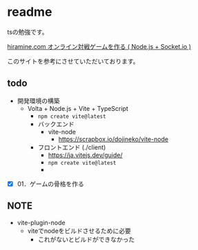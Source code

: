 # readme

tsの勉強です。

[hiramine.com オンライン対戦ゲームを作る ( Node.js + Socket.io )](https://www.hiramine.com/programming/onlinebattletanks_nodejs_socketio/index.html)

このサイトを参考にさせていただいております。

## todo

- 開発環境の構築
  - Volta + Node.js + Vite + TypeScript
    - `npm create vite@latest`
    - バックエンド
      - vite-node
        - <https://scrapbox.io/dojineko/vite-node>
    - フロントエンド (./client)
      - <https://ja.vitejs.dev/guide/>
      - `npm create vite@latest`
      -

- [x] 01．ゲームの骨格を作る

## NOTE

- vite-plugin-node
  - viteでnodeをビルドさせるために必要
    - これがないとビルドができなかった
